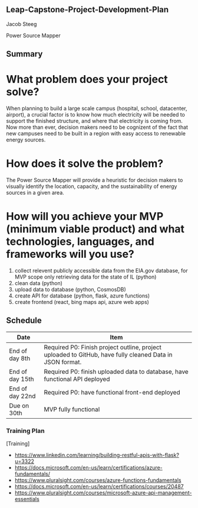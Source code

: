## Leap-Capstone-Project-Development-Plan
Jacob Steeg

Power Source Mapper

## Summary
# What problem does your project solve?
When planning to build a large scale campus (hospital, school, datacenter, airport), a crucial factor is to know how much electricity will be needed to support the finished structure, and where that electricity is coming from. Now more than ever, decision makers need to be cognizent of the fact that new campuses need to be built in a region with easy access to renewable energy sources.

# How does it solve the problem?
The Power Source Mapper will provide a heuristic for decision makers to visually identify the location, capacity, and the sustainability of energy sources in a given area.

# How will you achieve your MVP (minimum viable product) and what technologies, languages, and frameworks will you use?
1. collect relevent publicly accessible data from the EIA.gov database, for MVP scope only retrieving data for the state of IL (python)
2. clean data (python)
3. upload data to database (python, CosmosDB)
4. create API for database (python, flask, azure functions)
5. create frontend (react, bing maps api, azure web apps)

## Schedule

Date | Item
|---| --- |
| End of day 8th | Required P0: Finish project outline, project uploaded to GitHub, have fully cleaned Data in JSON format. |
| End of day 15th | Required P0: finish uploaded data to database, have functional API deployed  |
| End of day 22nd | Required P0: have functional front-end deployed |
| Due on 30th | MVP fully functional |

### Training Plan
[Training]
- https://www.linkedin.com/learning/building-restful-apis-with-flask?u=3322
- https://docs.microsoft.com/en-us/learn/certifications/azure-fundamentals/
- https://www.pluralsight.com/courses/azure-functions-fundamentals
- https://docs.microsoft.com/en-us/learn/certifications/courses/20487
- https://www.pluralsight.com/courses/microsoft-azure-api-management-essentials
